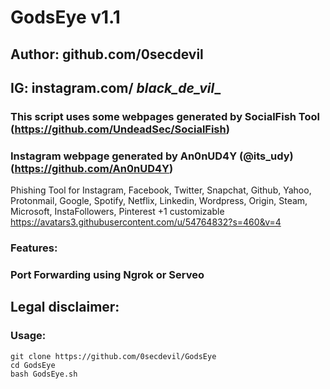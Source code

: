 # GodsEye v1.1
## Author: github.com/0secdevil
## IG: instagram.com/  _black_de_vil__
### This script uses some webpages generated by SocialFish Tool (https://github.com/UndeadSec/SocialFish)
### Instagram webpage generated by An0nUD4Y (@its_udy) (https://github.com/An0nUD4Y)

Phishing Tool for Instagram, Facebook, Twitter, Snapchat, Github, Yahoo, Protonmail, Google, Spotify, Netflix, Linkedin, Wordpress, Origin, Steam, Microsoft, InstaFollowers, Pinterest +1 customizable
https://avatars3.githubusercontent.com/u/54764832?s=460&v=4
### Features:
### Port Forwarding using Ngrok or Serveo

## Legal disclaimer:


### Usage:
```
git clone https://github.com/0secdevil/GodsEye
cd GodsEye
bash GodsEye.sh
```

